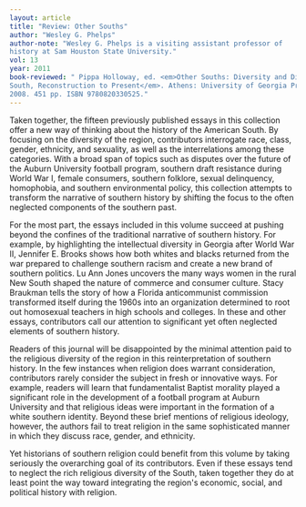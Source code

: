 ```yaml
---
layout: article
title: "Review: Other Souths"
author: "Wesley G. Phelps"
author-note: "Wesley G. Phelps is a visiting assistant professor of
history at Sam Houston State University."
vol: 13
year: 2011
book-reviewed: " Pippa Holloway, ed. <em>Other Souths: Diversity and Difference in the U.S.
South, Reconstruction to Present</em>. Athens: University of Georgia Press,
2008. 451 pp. ISBN 9780820330525."
---
```


Taken together, the fifteen previously published essays in this
collection offer a new way of thinking about the history of the American
South. By focusing on the diversity of the region, contributors
interrogate race, class, gender, ethnicity, and sexuality, as well as
the interrelations among these categories. With a broad span of topics
such as disputes over the future of the Auburn University football
program, southern draft resistance during World War I, female consumers,
southern folklore, sexual delinquency, homophobia, and southern
environmental policy, this collection attempts to transform the
narrative of southern history by shifting the focus to the often
neglected components of the southern past.

For the most part, the essays included in this volume succeed at pushing
beyond the confines of the traditional narrative of southern history.
For example, by highlighting the intellectual diversity in Georgia after
World War II, Jennifer E. Brooks shows how both whites and blacks
returned from the war prepared to challenge southern racism and create a
new brand of southern politics. Lu Ann Jones uncovers the many ways
women in the rural New South shaped the nature of commerce and consumer
culture. Stacy Braukman tells the story of how a Florida anticommunist
commission transformed itself during the 1960s into an organization
determined to root out homosexual teachers in high schools and colleges.
In these and other essays, contributors call our attention to
significant yet often neglected elements of southern history.

Readers of this journal will be disappointed by the minimal attention
paid to the religious diversity of the region in this reinterpretation
of southern history. In the few instances when religion does warrant
consideration, contributors rarely consider the subject in fresh or
innovative ways. For example, readers will learn that fundamentalist
Baptist morality played a significant role in the development of a
football program at Auburn University and that religious ideas were
important in the formation of a white southern identity. Beyond these
brief mentions of religious ideology, however, the authors fail to treat
religion in the same sophisticated manner in which they discuss race,
gender, and ethnicity.

Yet historians of southern religion could benefit from this volume by
taking seriously the overarching goal of its contributors. Even if these
essays tend to neglect the rich religious diversity of the South, taken
together they do at least point the way toward integrating the region's
economic, social, and political history with religion.
